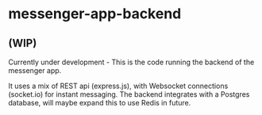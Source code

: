 # messenger-app-backend

## (WIP)
Currently under development - This is the code running the backend of the messenger app. 

It uses a mix of REST api (express.js), with Websocket connections (socket.io) for instant messaging. The backend integrates with a Postgres database, will maybe expand this to use Redis in future.
